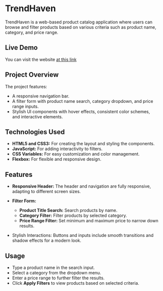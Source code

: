 # TrendHaven

TrendHaven is a web-based product catalog application where users can browse and filter products based on various criteria such as product name, category, and price range.

## Live Demo

You can visit the website [at this link](https://prismatic-hotteok-fb9eb0.netlify.app/)

## Project Overview

The project features:

- A responsive navigation bar.
- A filter form with product name search, category dropdown, and price range inputs.
- Stylish UI components with hover effects, consistent color schemes, and interactive elements.

## Technologies Used

- **HTML5 and CSS3:** For creating the layout and styling the components.
- **JavaScript:** For adding interactivity to filters.
- **CSS Variables:** For easy customization and color management.
- **Flexbox:** For flexible and responsive design.

## Features

- **Responsive Header:** The header and navigation are fully responsive, adapting to different screen sizes.

- **Filter Form:**

  - **Product Title Search:** Search products by name.
  - **Category Filter:** Filter products by selected category.
  - **Price Range Filter:** Set minimum and maximum price to narrow down results.

- Stylish Interactions: Buttons and inputs include smooth transitions and shadow effects for a modern look.

## Usage

- Type a product name in the search input.
- Select a category from the dropdown menu.
- Enter a price range to further filter the results.
- Click **Apply Filters** to view products based on selected criteria.
